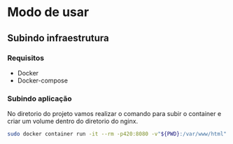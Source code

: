 # Modo de usar

## Subindo infraestrutura

### Requisitos
- Docker
- Docker-compose

### Subindo aplicação
No diretorio do projeto vamos realizar o comando para subir o container e criar um volume dentro do diretorio do nginx.
```sh
sudo docker container run -it --rm -p420:8080 -v"${PWD}:/var/www/html" trafex/alpine-nginx-php7
```
